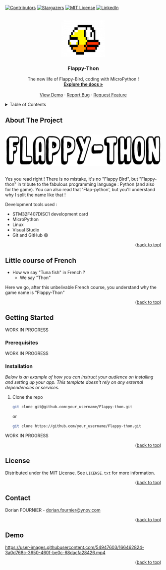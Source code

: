 <div id="top"></div>

<!-- PROJECT SHIELDS -->
<!--
*** I'm using markdown "reference style" links for readability.
*** Reference links are enclosed in brackets [ ] instead of parentheses ( ).
*** See the bottom of this document for the declaration of the reference variables
*** for contributors-url, forks-url, etc. This is an optional, concise syntax you may use.
*** https://www.markdownguide.org/basic-syntax/#reference-style-links
-->

[![Contributors][contributors-shield]][contributors-url]
[![Stargazers][stars-shield]][stars-url]
[![MIT License][license-shield]][license-url]
[![LinkedIn][linkedin-shield]][linkedin-url]

<!-- PROJECT LOGO -->
<br />
<div align="center">
  <a href="https://github.com/DorianFournier/Flappy-thon">
    <img src="images/birdy.png" alt="Thon player" width="140" height="120">
  </a>

  <h3 align="center">Flappy-Thon</h3>

  <p align="center">
    The new life of Flappy-Bird, coding with MicroPython !
    <br />
    <a href="https://github.com/DorianFournier/Flappy-thon"><strong>Explore the docs »</strong></a>
    <br />
    <br />
    <a href="#demo">View Demo</a>   
    ·
    <a href="https://github.com/DorianFournier/Flappy-thon/issues">Report Bug</a>
    ·
    <a href="https://github.com/DorianFournier/Flappy-thon/pulls">Request Feature</a>
  </p>
</div>



<!-- TABLE OF CONTENTS -->
<details>
  <summary>Table of Contents</summary>
  <ol>
    <li>
      <a href="#about-the-project">About The Project</a>
    </li>
    <li>
      <a href="#little-course-of-french">Little course of French</a>
    </li>
    <li>
      <a href="#getting-started">Getting Started</a>
      <ul>
        <li><a href="#prerequisites">Prerequisites</a></li>
        <li><a href="#installation">Installation</a></li>
      </ul>
    </li>
    <li><a href="#license">License</a></li>
    <li><a href="#contact">Contact</a></li>
    <li><a href="#demo">Demo</a></li>
  </ol>
</details>



<!-- ABOUT THE PROJECT -->
## About The Project
<div align="center">
  </br>
  <img src="images/name.png" alt="Game name" width="700" height="100">
  </br></br>
</div>

Yes you read right ! There is no mistake, it's no "Flappy Bird", but "Flappy-thon" in tribute to the fabulous programming language : Python (and also for the game).
You can also read that 'Flap-python', but you'll understand why I split the name like that !


Development tools used :
* STM32F407DISC1 development card
* MicroPython
* Linux
* Visual Studio
* Git and GitHub :smile:

<p align="right">(<a href="#top">back to top</a>)</p>


## Little course of French

- How we say "Tuna fish" in French ? 
  - We say "Thon"

Here we go, after this unbelivable French course, you understand why the game name is "Flappy-Thon"


<p align="right">(<a href="#top">back to top</a>)</p>



<!-- GETTING STARTED -->
## Getting Started

WORK IN PROGRESS

### Prerequisites

WORK IN PROGRESS

### Installation

_Below is an example of how you can instruct your audience on installing and setting up your app. This template doesn't rely on any external dependencies or services._

1. Clone the repo
   ```sh
   git clone git@github.com:your_username/Flappy-thon.git
   ```
   or
   ```sh
   git clone https://github.com/your_username/Flappy-thon.git
   ```

WORK IN PROGRESS

<p align="right">(<a href="#top">back to top</a>)</p>



<!-- LICENSE -->
## License

Distributed under the MIT License. See `LICENSE.txt` for more information.

<p align="right">(<a href="#top">back to top</a>)</p>



<!-- CONTACT -->
## Contact

Dorian FOURNIER - dorian.fournier@ynov.com

<p align="right">(<a href="#top">back to top</a>)</p>



<!-- ACKNOWLEDGMENTS -->
## Demo

https://user-images.githubusercontent.com/54947603/166462824-3a0d768c-3650-460f-be0c-68dacfa28426.mp4


<p align="right">(<a href="#top">back to top</a>)</p>



<!-- MARKDOWN LINKS & IMAGES -->
<!-- https://www.markdownguide.org/basic-syntax/#reference-style-links -->
[contributors-shield]: https://img.shields.io/github/contributors/othneildrew/Best-README-Template.svg?style=for-the-badge
[contributors-url]: https://github.com/othneildrew/Best-README-Template/graphs/contributors
[stars-shield]: https://img.shields.io/github/stars/othneildrew/Best-README-Template.svg?style=for-the-badge
[stars-url]: https://github.com/DorianFournier/Flappy-thon/stargazers
[license-shield]: https://img.shields.io/github/license/othneildrew/Best-README-Template.svg?style=for-the-badge
[license-url]: https://github.com/othneildrew/Best-README-Template/blob/master/LICENSE.txt
[linkedin-shield]: https://img.shields.io/badge/-LinkedIn-black.svg?style=for-the-badge&logo=linkedin&colorB=555
[linkedin-url]: https://www.linkedin.com/in/dorian-fournier/
